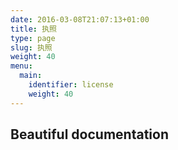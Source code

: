 ```yaml
---
date: 2016-03-08T21:07:13+01:00
title: 执照
type: page
slug: 执照
weight: 40
menu:
  main:
    identifier: license
    weight: 40
---
```


## Beautiful documentation
